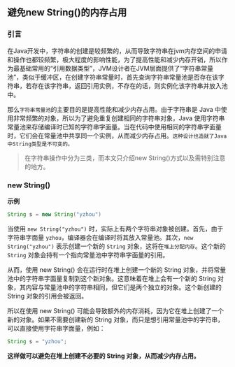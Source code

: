 ## 避免new String()的内存占用

### 引言
在Java开发中，字符串的创建是较频繁的，从而导致字符串在jvm内存空间的申请和操作也都较频繁，极大程度的影响性能，为了提高性能和减少内存开销，所以作为最基础常用的“引用数据类型”，JVM设计者在JVM层面提供了“字符串常量池”，类似于缓冲区，在创建字符串常量时，首先查询字符串常量池是否存在该字符串，若存在该字符串，返回引用实例，不存在的话，则实例化该字符串并放入池中。

那么`字符串常量池`的主要目的是提高性能和减少内存占用。由于字符串是 Java 中使用非常频繁的对象，所以为了避免重复创建相同的字符串对象，Java 使用字符串常量池来存储编译时已知的字符串字面量。当在代码中使用相同的字符串字面量时，它们会在常量池中共享同一个实例，从而减少内存占用。`这种设计也造就了Java中String类型是不可变的。`

>在字符串操作中分为三类，而本文只介绍new String()方式以及需特别注意的地方。

### new String()    
**示例**
```java
String s = new String("yzhou")
```
当使用 `new String("yzhou")` 时，实际上有两个字符串对象被创建。首先，由于字符串字面量 `yzhou`，编译器会在编译时将其放入常量池。其次，`new String("yzhou")` 表示创建一个新的 `String` 对象，这将在`堆上分配内存`。这个新的 `String` 对象会持有一个指向常量池中字符串字面量的引用。     

从而，使用 new String() 会在运行时在堆上创建一个新的 String 对象，并将常量池中的字符串字面量复制到这个新对象。这意味着在堆上会有一个新的 String 对象，其内容与常量池中的字符串相同，但它们是两个独立的对象。这个新创建的 String 对象的引用会被返回。

所以在使用 new String() 可能会导致额外的内存消耗，因为它在堆上创建了一个新的对象。如果不需要创建新的 String 对象，而只是想引用常量池中的字符串，可以直接使用字符串字面量，例如：  
```java
String s = "yzhou";
```
**这样做可以避免在堆上创建不必要的 String 对象，从而减少内存占用。**

